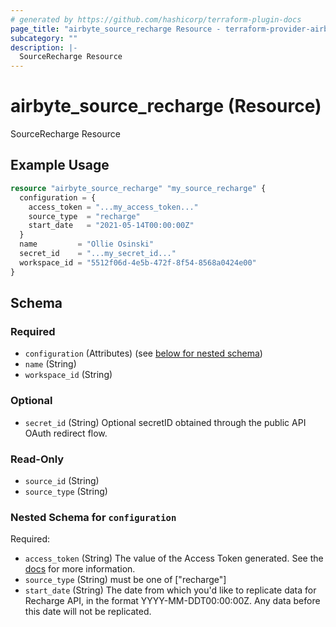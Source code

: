```yaml
---
# generated by https://github.com/hashicorp/terraform-plugin-docs
page_title: "airbyte_source_recharge Resource - terraform-provider-airbyte"
subcategory: ""
description: |-
  SourceRecharge Resource
---
```


# airbyte_source_recharge (Resource)

SourceRecharge Resource

## Example Usage

```terraform
resource "airbyte_source_recharge" "my_source_recharge" {
  configuration = {
    access_token = "...my_access_token..."
    source_type  = "recharge"
    start_date   = "2021-05-14T00:00:00Z"
  }
  name         = "Ollie Osinski"
  secret_id    = "...my_secret_id..."
  workspace_id = "5512f06d-4e5b-472f-8f54-8568a0424e00"
}
```

<!-- schema generated by tfplugindocs -->
## Schema

### Required

- `configuration` (Attributes) (see [below for nested schema](#nestedatt--configuration))
- `name` (String)
- `workspace_id` (String)

### Optional

- `secret_id` (String) Optional secretID obtained through the public API OAuth redirect flow.

### Read-Only

- `source_id` (String)
- `source_type` (String)

<a id="nestedatt--configuration"></a>
### Nested Schema for `configuration`

Required:

- `access_token` (String) The value of the Access Token generated. See the <a href="https://docs.airbyte.com/integrations/sources/recharge">docs</a> for more information.
- `source_type` (String) must be one of ["recharge"]
- `start_date` (String) The date from which you'd like to replicate data for Recharge API, in the format YYYY-MM-DDT00:00:00Z. Any data before this date will not be replicated.


